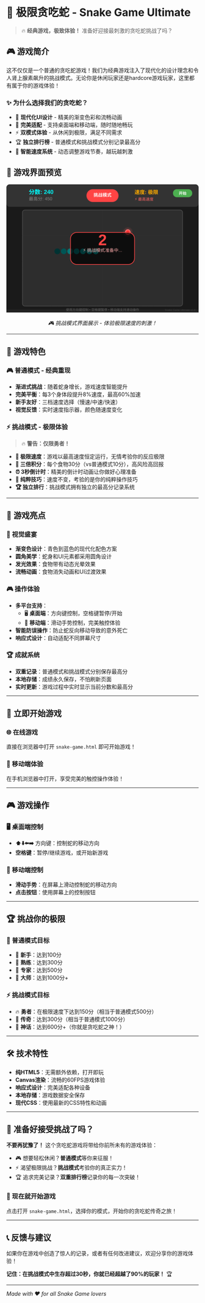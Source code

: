 # 🐍 极限贪吃蛇 - Snake Game Ultimate

> 🔥 **经典游戏，极致体验！** 准备好迎接最刺激的贪吃蛇挑战了吗？

## 🎮 游戏简介

这不仅仅是一个普通的贪吃蛇游戏！我们为经典游戏注入了现代化的设计理念和令人肾上腺素飙升的挑战模式。无论你是休闲玩家还是hardcore游戏玩家，这里都有属于你的游戏体验！

### ✨ 为什么选择我们的贪吃蛇？

- 🎨 **现代化UI设计** - 精美的渐变色彩和流畅动画
- 📱 **完美适配** - 支持桌面端和移动端，随时随地畅玩
- ⚡ **双模式体验** - 从休闲到极限，满足不同需求
- 🏆 **独立排行榜** - 普通模式和挑战模式分别记录最高分
- 🎯 **智能速度系统** - 动态调整游戏节奏，越玩越刺激

## 📸 游戏界面预览

<div align="center">
  <img src="game-screenshot.svg" alt="Snake Game Ultimate 游戏界面" width="600">
  <p><em>🎮 挑战模式界面展示 - 体验极限速度的刺激！</em></p>
</div>

---

## 🚀 游戏特色

### 🎮 普通模式 - 经典重现
- **渐进式挑战**：随着蛇身增长，游戏速度智能提升
- **完美平衡**：每3个身体段提升8%速度，最高60%加速
- **新手友好**：三档速度选择（慢速/中速/快速）
- **视觉反馈**：实时速度指示器，颜色随速度变化

### ⚡ 挑战模式 - 极限体验
> 🔥 **警告：仅限勇者！**

- **🚀 极限速度**：游戏以最高速度恒定运行，无情考验你的反应极限
- **💎 三倍积分**：每个食物30分（vs普通模式10分），高风险高回报
- **⏰ 3秒倒计时**：精美的倒计时动画让你做好心理准备
- **🎯 纯粹技巧**：速度不变，考验的是你的纯粹操作技巧
- **🏆 独立排行**：挑战模式拥有独立的最高分记录系统

---

## 🎯 游戏亮点

### 🎨 视觉盛宴
- **渐变色设计**：青色到蓝色的现代化配色方案
- **圆角美学**：蛇身和UI元素都采用圆角设计
- **发光效果**：食物带有动态光晕效果
- **流畅动画**：食物消失动画和UI过渡效果

### 🎮 操作体验
- **多平台支持**：
  - 🖥️ **桌面端**：方向键控制，空格键暂停/开始
  - 📱 **移动端**：滑动手势控制，完美触控体验
- **智能防误操作**：防止蛇反向移动导致的意外死亡
- **响应式设计**：自动适配不同屏幕尺寸

### 🏆 成就系统
- **双重记录**：普通模式和挑战模式分别保存最高分
- **本地存储**：成绩永久保存，不怕刷新页面
- **实时更新**：游戏过程中实时显示当前分数和最高分

---

## 🚀 立即开始游戏

### 🌐 在线游戏
直接在浏览器中打开 `snake-game.html` 即可开始游戏！

### 📱 移动端体验
在手机浏览器中打开，享受完美的触控操作体验！

---

## 🎮 游戏操作

### 🖥️ 桌面端控制
- **⬆️⬇️⬅️➡️** 方向键：控制蛇的移动方向
- **空格键**：暂停/继续游戏，或开始新游戏

### 📱 移动端控制
- **滑动手势**：在屏幕上滑动控制蛇的移动方向
- **点击按钮**：使用屏幕上的控制按钮

---

## 🏆 挑战你的极限

### 🎯 普通模式目标
- 🥉 **新手**：达到100分
- 🥈 **熟练**：达到300分  
- 🥇 **专家**：达到500分
- 👑 **大师**：达到1000分+

### ⚡ 挑战模式目标
- 🔥 **勇者**：在极限速度下达到150分（相当于普通模式500分）
- 💎 **传奇**：达到300分（相当于普通模式1000分）
- 👑 **神话**：达到600分+（你就是贪吃蛇之神！）

---

## 🛠️ 技术特性

- **纯HTML5**：无需额外依赖，打开即玩
- **Canvas渲染**：流畅的60FPS游戏体验
- **响应式设计**：完美适配各种设备
- **本地存储**：游戏数据安全保存
- **现代CSS**：使用最新的CSS特性和动画

---

## 🎊 准备好接受挑战了吗？

**不要再犹豫了！** 这个贪吃蛇游戏将带给你前所未有的游戏体验：

- 🎮 想要轻松休闲？**普通模式**等你来征服！
- ⚡ 渴望极限挑战？**挑战模式**考验你的真正实力！
- 🏆 追求完美记录？**双重排行榜**记录你的每一次突破！

### 🚀 现在就开始游戏

点击打开 `snake-game.html`，选择你的模式，开始你的贪吃蛇传奇之旅！

---

## 📞 反馈与建议

如果你在游戏中创造了惊人的记录，或者有任何改进建议，欢迎分享你的游戏体验！

**记住：在挑战模式中生存超过30秒，你就已经超越了90%的玩家！** 🏆

---

*Made with ❤️ for all Snake Game lovers*